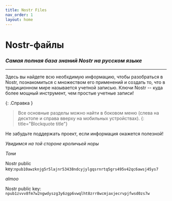 ```yaml
---
title: Nostr Files
nav_order: 1
layout: home
---
```


# Nostr-файлы
### *Самая полная база знаний Nostr на русском языке*

***

Здесь вы найдете всю необхдимую информацию, чтобы разобраться в Nostr, познакомиться с множеством его применений и создать то, что в традиционном мире называется учетной записью. Ключи Nostr -- куда более мощный инструмент, чем простые учетные записи!

{: .Справка }
> Все основные разделы можно найти в боковом меню (слева на десктопе и справа вверху на мобильных устройствах).
{: title="Blockquote title"}

Не забудьте поддержать проект, если информация окажется полезной!

*Увидимся на той стороне кроличьей норы*

*Тони*

Nostr public key:`npub10awzknjg5r5lajnr53438ndcyjylgqsrnrtq5grs495v42qc6awsj45ys7`

*almoo*

Nostr public key: `npub1zvvv8fm7w2ngwdyszg3y6zgp6vwqlht8zrr8wcmjaxjecrvpjfwsd0zs7w`

